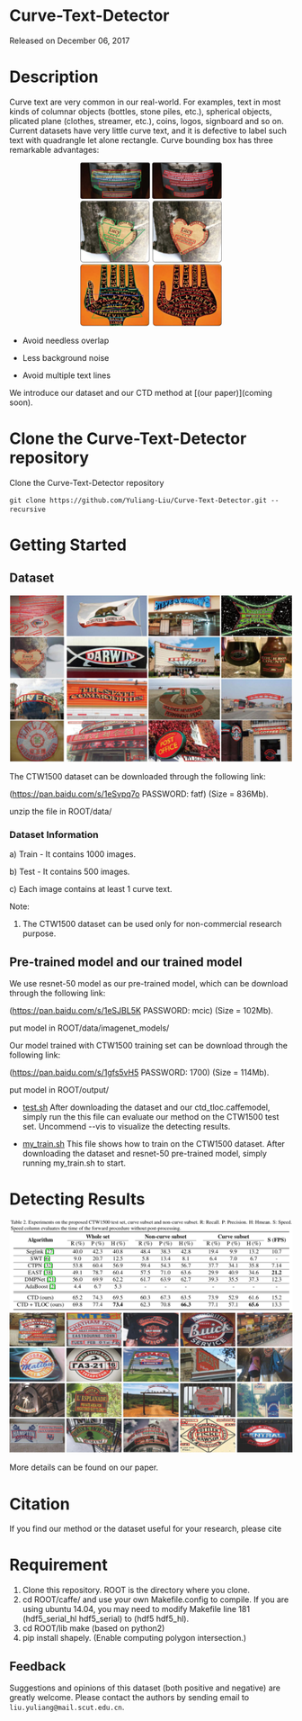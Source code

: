 # Curve-Text-Detector

Released on December 06, 2017

# Description

Curve text are very common in our real-world. For examples, text in most kinds of columnar objects (bottles, stone piles, etc.), spherical objects, plicated plane (clothes, streamer, etc.), coins, logos, signboard and so on. Current datasets have very little curve text, and it is defective to label such text with quadrangle let alone rectangle. Curve bounding box has three remarkable advantages:
<div align=center><img src="images/1-1.jpg" width="50%" ></div>
<div align=center><img src="images/1-2.jpg" width="50%" ></div>
<div align=center><img src="images/1-3.jpg" width="50%"></div>

* Avoid needless overlap

* Less background noise

* Avoid multiple text lines

We introduce our dataset and our CTD method at [(our paper)](coming soon).

# Clone the Curve-Text-Detector repository

Clone the Curve-Text-Detector repository
  ```Shell
  git clone https://github.com/Yuliang-Liu/Curve-Text-Detector.git --recursive
  ```

# Getting Started
## Dataset

<img src="images/annotation.jpg" width="100%">

The CTW1500 dataset can be downloaded through the following link:

(https://pan.baidu.com/s/1eSvpq7o PASSWORD: fatf) (Size = 836Mb).

unzip the file in ROOT/data/ 

### Dataset Information

a) Train - It contains 1000 images.

b) Test - It contains 500 images.

c) Each image contains at least 1 curve text.

Note:
1. The CTW1500 dataset can be used only for non-commercial research purpose.

## Pre-trained model and our trained model

We use resnet-50 model as our pre-trained model, which can be download through the following link:

(https://pan.baidu.com/s/1eSJBL5K PASSWORD: mcic) (Size = 102Mb).

put model in ROOT/data/imagenet_models/

Our model trained with CTW1500 training set can be download through the following link:

(https://pan.baidu.com/s/1gfs5vH5 PASSWORD: 1700) (Size = 114Mb).

put model in ROOT/output/

* [test.sh](./test.py) After downloading the dataset and our ctd_tloc.caffemodel, simply run the this file can evaluate our method on the CTW1500 test set. Uncommend --vis to visualize the detecting results.

* [my_train.sh](./my_train.sh) This file shows how to train on the CTW1500 dataset. After downloading the dataset and resnet-50 pre-trained model, simply running my_train.sh to start.

# Detecting Results 
<img src="images/table.png" width="100%">
<img src="images/detect_results.png" width="100%">

More details can be found on our paper.

# Citation
If you find our method or the dataset useful for your research, please cite

# Requirement 
1. Clone this repository. ROOT is the directory where you clone.
2. cd ROOT/caffe/  and use your own Makefile.config to compile. If you are using ubuntu 14.04, you may need to modify Makefile line 181 (hdf5_serial_hl hdf5_serial) to (hdf5 hdf5_hl).
3. cd ROOT/lib make (based on python2)
4. pip install shapely. (Enable computing polygon intersection.)

    
## Feedback
Suggestions and opinions of this dataset (both positive and negative) are greatly welcome. Please contact the authors by sending email to
`liu.yuliang@mail.scut.edu.cn`.
